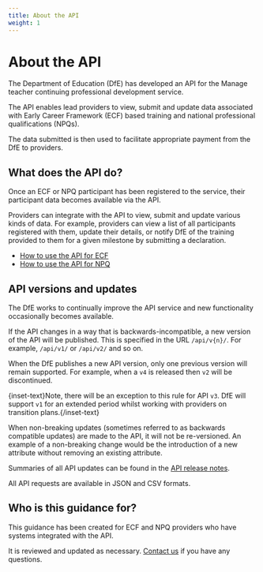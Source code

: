 ```yaml
---
title: About the API
weight: 1
---
```


# About the API

The Department of Education (DfE) has developed an API for the Manage teacher continuing professional development service. 

The API enables lead providers to view, submit and update data associated with Early Career Framework (ECF) based training and national professional qualifications (NPQs). 

The data submitted is then used to facilitate appropriate payment from the DfE to providers.

## What does the API do? 

Once an ECF or NPQ participant has been registered to the service, their participant data becomes available via the API. 

Providers can integrate with the API to view, submit and update various kinds of data. For example, providers can view a list of all participants registered with them, update their details, or notify DfE of the training provided to them for a given milestone by submitting a declaration.

* [How to use the API for ECF](/api-reference/ecf) 
* [How to use the API for NPQ](/api-reference/npq)

## API versions and updates

The DfE works to continually improve the API service and new functionality occasionally becomes available. 

If the API changes in a way that is backwards-incompatible, a new version of the API will be published. This is specified in the URL `/api/v{n}/`. For example, `/api/v1/` or  `/api/v2/` and so on. 

When the DfE publishes a new API version, only one previous version will remain supported. For example, when a `v4` is released then `v2` will be discontinued.

{inset-text}Note, there will be an exception to this rule for API `v3`. DfE will support `v1` for an extended period whilst working with providers on transition plans.{/inset-text}

When non-breaking updates (sometimes referred to as backwards compatible updates) are made to the API, it will not be re-versioned. An example of a non-breaking change would be the introduction of a new attribute without removing an existing attribute. 

Summaries of all API updates can be found in the [API release notes](/api-reference/release-notes).

All API requests are available in JSON and CSV formats.

## Who is this guidance for?

This guidance has been created for ECF and NPQ providers who have systems integrated with the API. 

It is reviewed and updated as necessary. [Contact us](/api-reference/help) if you have any questions.